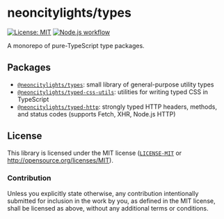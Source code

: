 # neoncitylights/types

[![License: MIT](https://img.shields.io/badge/License-MIT-blue.svg?style=flat-square)](https://opensource.org/licenses/MIT)
[![Node.js workflow](https://img.shields.io/github/actions/workflow/status/neoncitylights/types/.github/workflows/main.yml?style=flat-square)](https://github.com/neoncitylights/types/actions/workflows/main.yml)

A monorepo of pure-TypeScript type packages.

## Packages

- [`@neoncitylights/types`](/packages/types): small library of general-purpose utility types
- [`@neoncitylights/typed-css-utils`](/packages/typed-css-utils): utilities for writing typed CSS in TypeScript
- [`@neoncitylights/typed-http`](/packages/typed-http): strongly typed HTTP headers, methods, and status codes (supports Fetch, XHR, Node.js HTTP)

## License

This library is licensed under the MIT license ([`LICENSE-MIT`](./LICENSE) or <http://opensource.org/licenses/MIT>).

### Contribution

Unless you explicitly state otherwise, any contribution intentionally submitted for inclusion in the work by you, as defined in the MIT license, shall be licensed as above, without any additional terms or conditions.
